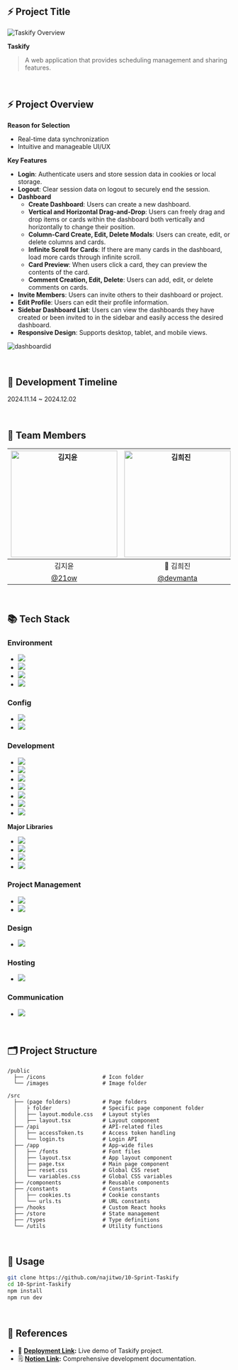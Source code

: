 ## ⚡ Project Title

![Taskify Overview](https://github.com/user-attachments/assets/24eeb09b-b565-4a67-a40a-96c532c88333)

**Taskify**

> A web application that provides scheduling management and sharing features.

<br>

## ⚡ Project Overview
  
**Reason for Selection**
- Real-time data synchronization
- Intuitive and manageable UI/UX
   
**Key Features**
- **Login**: Authenticate users and store session data in cookies or local storage.
- **Logout**: Clear session data on logout to securely end the session.
- **Dashboard**
  - **Create Dashboard**: Users can create a new dashboard.
  - **Vertical and Horizontal Drag-and-Drop**: Users can freely drag and drop items or cards within the dashboard both vertically and horizontally to change their position.
  - **Column-Card Create, Edit, Delete Modals**: Users can create, edit, or delete columns and cards.
  - **Infinite Scroll for Cards**: If there are many cards in the dashboard, load more cards through infinite scroll.
  - **Card Preview**: When users click a card, they can preview the contents of the card.
  - **Comment Creation, Edit, Delete**: Users can add, edit, or delete comments on cards.
- **Invite Members**: Users can invite others to their dashboard or project.
- **Edit Profile**: Users can edit their profile information.
- **Sidebar Dashboard List**: Users can view the dashboards they have created or been invited to in the sidebar and easily access the desired dashboard.
- **Responsive Design**: Supports desktop, tablet, and mobile views.

![dashboardid](https://github.com/user-attachments/assets/993afb22-e291-4676-b787-3ed3243542ee)

<br>

## 📅 Development Timeline

2024.11.14 ~ 2024.12.02

<br>

## 👊 Team Members
| <img src="https://avatars.githubusercontent.com/u/174712986?v=4" alt="김지윤" style="width: 25vw; height: auto;"> | <img src="https://avatars.githubusercontent.com/u/77238424?v=4" alt="김희진" style="width: 25vw; height: auto;"> | <img src="https://avatars.githubusercontent.com/u/166021800?v=4" alt="나승엽" style="width: 25vw; height: auto;"> | <img src="https://avatars.githubusercontent.com/u/176969129?v=4" alt="나지원" style="width: 25vw; height: auto;"> |
| :----------------------------------------------------------: | :--------------------------------------------------------: | :-------------------------------------------------------: | :--------------------------------------------------------: |
|                        김지윤                              |                        👑 김희진                              |                       나승엽                               |                       나지원                               |
| [@21ow](https://github.com/21ow)                             | [@devmanta](https://github.com/devmanta)                    | [@najitwo](https://github.com/najitwo)                      | [@naseungyeop](https://github.com/naseungyeop)               |

<br>

## 📚 Tech Stack

### Environment
  - <img src="https://img.shields.io/badge/visual%20studio%20code-0078d7?style=for-the-badge&logo=visual%20studio%20code&logoColor=white">
  - <img src="https://img.shields.io/badge/git-F05032?style=for-the-badge&logo=git&logoColor=white">
  - <img src="https://img.shields.io/badge/github-181717?style=for-the-badge&logo=github&logoColor=white">
  - <img src="https://img.shields.io/badge/npm-CB3837.svg?&style=for-the-badge&logo=npm&logoColor=white">

### Config
  - <img src="https://img.shields.io/badge/prettier-F7B93E.svg?&style=for-the-badge&logo=prettier&logoColor=white">
  - <img src="https://img.shields.io/badge/eslint-4B32C3.svg?&style=for-the-badge&logo=eslint&logoColor=white">

### Development
  - <img src="https://img.shields.io/badge/create%20next%20app-000000.svg?&style=for-the-badge&logo=next.js&logoColor=white">
  - <img src="https://img.shields.io/badge/html5-E34F26?style=for-the-badge&logo=html5&logoColor=white">
  - <img src="https://img.shields.io/badge/css-1572B6?style=for-the-badge&logo=css3&logoColor=white">
  - <img src="https://img.shields.io/badge/typescirpt-3178C6.svg?&style=for-the-badge&logo=typescript&logoColor=white">
  - <img src="https://img.shields.io/badge/CSS%20modules-000000.svg?&style=for-the-badge&logo=cssmodules&logoColor=white">
  - <img src="https://img.shields.io/badge/react-61DAFB?style=for-the-badge&logo=react&logoColor=black">
  - <img src="https://img.shields.io/badge/nextjs-000000.svg?&style=for-the-badge&logo=next.js&logoColor=white">

 **Major Libraries**
  - <img src="https://img.shields.io/badge/axios-5A29E4.svg?&style=for-the-badge&logo=axios&logoColor=white">
  - <img src="https://img.shields.io/badge/react%20hook%20form-EC5990.svg?&style=for-the-badge&logo=react%20hook%20form&logoColor=white">
  - <img src="https://img.shields.io/badge/react%20beautiful%20dnd-61DAFB.svg?&style=for-the-badge&logo=react&logoColor=white">
  - <img src="https://img.shields.io/badge/zustand-61DAFB.svg?&style=for-the-badge&logo=react&logoColor=white">

### Project Management
  - <img src="https://img.shields.io/badge/github%20project-181717.svg?&style=for-the-badge&logo=github%20project&logoColor=white">
  - <img src="https://img.shields.io/badge/notion-000000.svg?&style=for-the-badge&logo=notion&logoColor=white">

### Design
  - <img src="https://img.shields.io/badge/figma-F24E1E.svg?&style=for-the-badge&logo=figma&logoColor=white">

### Hosting
  - <img src="https://img.shields.io/badge/vercel-%23000000.svg?&style=for-the-badge&logo=vercel&logoColor=white">

### Communication
  - <img src="https://img.shields.io/badge/discord-5865F2.svg?&style=for-the-badge&logo=discord&logoColor=white">

<br>
  
## 🗂️ Project Structure

```plain
/public
  ├── /icons                  # Icon folder
  └── /images                 # Image folder

/src
  ├── (page folders)          # Page folders
  │   ├ folder                # Specific page component folder
  │   ├── layout.module.css   # Layout styles
  │   ├── layout.tsx          # Layout component
  ├── /api                    # API-related files
  │   ├── accessToken.ts      # Access token handling
  │   └── login.ts            # Login API
  ├── /app                    # App-wide files
  │   ├── /fonts              # Font files
  │   ├── layout.tsx          # App layout component
  │   ├── page.tsx            # Main page component
  │   ├── reset.css           # Global CSS reset
  │   └── variables.css       # Global CSS variables
  ├── /components             # Reusable components
  ├── /constants              # Constants
  │   ├── cookies.ts          # Cookie constants
  │   └── urls.ts             # URL constants
  ├── /hooks                  # Custom React hooks
  ├── /store                  # State management
  ├── /types                  # Type definitions
  └── /utils                  # Utility functions

```

<br>

## 📄 Usage

```bash
git clone https://github.com/najitwo/10-Sprint-Taskify
cd 10-Sprint-Taskify
npm install
npm run dev
```

<br>

## 📌 References
- 🔗 **[Deployment Link](https://taskify10.vercel.app/):** Live demo of Taskify project.
- 🗒️ **[Notion Link](https://victorious-stream-36e.notion.site/PART-3-1-Taskify-13dcc029a107804297dfe06e4cd70a1c?pvs=4):** Comprehensive development documentation.

</div>
